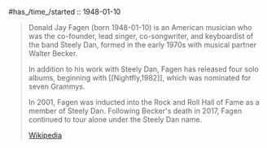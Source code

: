 ﻿---
aliases:
- "Donald Fagen"
---

#has_/time_/started :: 1948-01-10 

> Donald Jay Fagen (born 1948-01-10) is an American musician who was the co-founder, 
> lead singer, co-songwriter, and keyboardist of the band Steely Dan, 
> formed in the early 1970s with musical partner Walter Becker. 
> 
> In addition to his work with Steely Dan, Fagen has released four solo albums, 
> beginning with [[Nightfly,1982]], which was nominated for seven Grammys. 
>
> In 2001, Fagen was inducted into the Rock and Roll Hall of Fame as a member of Steely Dan. 
> Following Becker's death in 2017, Fagen continued to tour alone under the Steely Dan name.
>
> [Wikipedia](https://en.wikipedia.org/wiki/Donald%20Fagen)




